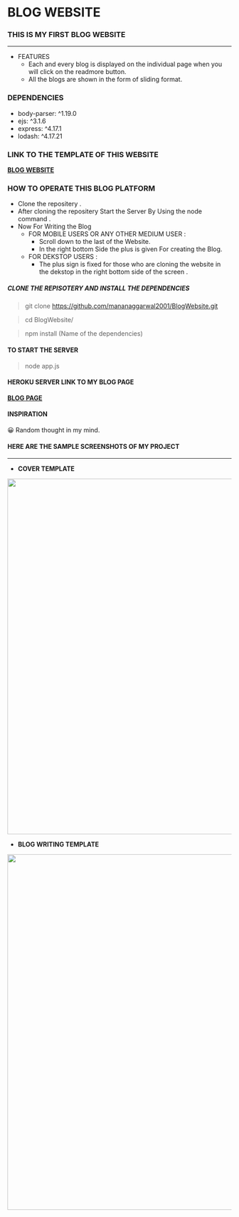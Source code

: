# BLOG WEBSITE 


### THIS IS MY FIRST BLOG WEBSITE
<HR>


- FEATURES
  + Each and every blog is displayed on the individual page when you 
    will  click on the readmore button.
  + All the blogs are shown in the form of sliding format.

### DEPENDENCIES
- body-parser: ^1.19.0
- ejs: ^3.1.6
- express: ^4.17.1  
- lodash: ^4.17.21  
  
###  LINK TO THE TEMPLATE OF THIS WEBSITE

**[BLOG WEBSITE](https://mananaggarwal2001.github.io/BlogWebsite/)**

### HOW TO OPERATE THIS BLOG PLATFORM 
- Clone the repositery . 
- After cloning the repositery Start the Server By Using the node command .
- Now For Writing the Blog
  + FOR MOBILE USERS OR ANY OTHER MEDIUM USER :
    +  Scroll down to the last of the Website.
    +  In the right bottom Side the plus is given For creating the Blog.
  + FOR DEKSTOP USERS :
    + The plus sign is fixed for those who are cloning the website in the dekstop in the right bottom  side of the screen .
   
  
##### CLONE THE REPISOTERY AND INSTALL THE DEPENDENCIES   
>  git clone https://github.com/mananaggarwal2001/BlogWebsite.git

>  cd BlogWebsite/

> npm install  (Name of the dependencies)

#### TO START THE SERVER
> node app.js

#### HEROKU SERVER LINK TO MY BLOG PAGE

 **[BLOG PAGE](https://anonymousmanan-2001.herokuapp.com/)**

#### INSPIRATION 
😀 Random thought in my mind. 

#### HERE ARE THE SAMPLE SCREENSHOTS OF MY PROJECT
<hr>

- **COVER TEMPLATE**

<img width="800" src = "https://user-images.githubusercontent.com/75381077/111664849-3691c100-8838-11eb-94a9-c316e6374970.PNG">

- **BLOG WRITING  TEMPLATE**


<img width="800" src = "https://user-images.githubusercontent.com/75381077/111665540-d7807c00-8838-11eb-8538-f2f739242653.PNG">
